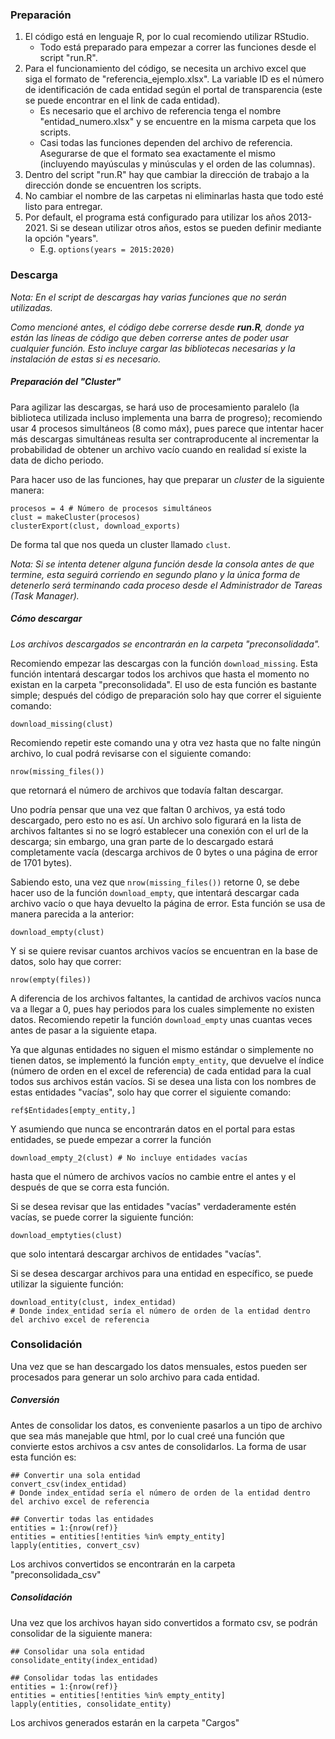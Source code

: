 
### Preparación
1. El código está en lenguaje R, por lo cual recomiendo utilizar RStudio.
    + Todo está preparado para empezar a correr las funciones desde el script "run.R".
2. Para el funcionamiento del código, se necesita un archivo excel que siga el formato de "referencia_ejemplo.xlsx". La variable ID es el número de identificación de cada entidad según el portal de transparencia (este se puede encontrar en el link de cada entidad).
    + Es necesario que el archivo de referencia tenga el nombre "entidad_numero.xlsx" y se encuentre en la misma carpeta que los scripts.
    + Casi todas las funciones dependen del archivo de referencia. Asegurarse de que el formato sea exactamente el mismo (incluyendo mayúsculas y minúsculas y el orden de las columnas).
3. Dentro del script "run.R" hay que cambiar la dirección de trabajo a la dirección donde se encuentren los scripts.
4. No cambiar el nombre de las carpetas ni eliminarlas hasta que todo esté listo para entregar.
5. Por default, el programa está configurado para utilizar los años 2013-2021. Si se desean utilizar otros años, estos se pueden definir mediante la opción "years".
    + E.g. `options(years = 2015:2020)`

### Descarga
*Nota: En el script de descargas hay varias funciones que no serán utilizadas.*

*Como mencioné antes, el código debe correrse desde __run.R__, donde ya están las líneas de código que deben correrse antes de poder usar cualquier función. Esto incluye cargar las bibliotecas necesarias y la instalación de estas si es necesario.*

##### Preparación del "Cluster"
Para agilizar las descargas, se hará uso de procesamiento paralelo (la biblioteca utilizada incluso implementa una barra de progreso); recomiendo usar 4 procesos simultáneos (8 como máx), pues parece que intentar hacer más descargas simultáneas resulta ser contraproducente al incrementar la probabilidad de obtener un archivo vacío cuando en realidad sí existe la data de dicho periodo.

Para hacer uso de las funciones, hay que preparar un *cluster* de la siguiente manera:
```
procesos = 4 # Número de procesos simultáneos
clust = makeCluster(procesos)
clusterExport(clust, download_exports)
```
De forma tal que nos queda un cluster llamado `clust`. 

*Nota: Si se intenta detener alguna función desde la consola antes de que termine, esta seguirá corriendo en segundo plano y la única forma de detenerlo será terminando cada proceso desde el Administrador de Tareas (Task Manager).*

##### Cómo descargar
*Los archivos descargados se encontrarán en la carpeta "preconsolidada".*

Recomiendo empezar las descargas con la función `download_missing`. Esta función intentará descargar todos los archivos que hasta el momento no existan en la carpeta "preconsolidada". El uso de esta función es bastante simple; después del código de preparación solo hay que correr el siguiente comando:
```
download_missing(clust)
```
Recomiendo repetir este comando una y otra vez hasta que no falte ningún archivo, lo cual podrá revisarse con el siguiente comando:
```
nrow(missing_files())
```
que retornará el número de archivos que todavía faltan descargar.

Uno podría pensar que una vez que faltan 0 archivos, ya está todo descargado, pero esto no es así. Un archivo solo figurará en la lista de archivos faltantes si no se logró establecer una conexión con el url de la descarga; sin embargo, una gran parte de lo descargado estará completamente vacía (descarga archivos de 0 bytes o una página de error de 1701 bytes).

Sabiendo esto, una vez que `nrow(missing_files())` retorne 0, se debe hacer uso de la función `download_empty`, que intentará descargar cada archivo vacío o que haya devuelto la página de error. Esta función se usa de manera parecida a la anterior:
```
download_empty(clust)
```
Y si se quiere revisar cuantos archivos vacíos se encuentran en la base de datos, solo hay que correr:
```
nrow(empty(files))
```
A diferencia de los archivos faltantes, la cantidad de archivos vacíos nunca va a llegar a 0, pues hay periodos para los cuales simplemente no existen datos. Recomiendo repetir la función `download_empty` unas cuantas veces antes de pasar a la siguiente etapa.

Ya que algunas entidades no siguen el mismo estándar o simplemente no tienen datos, se implementó la función `empty_entity`, que devuelve el índice (número de orden en el excel de referencia) de cada entidad para la cual todos sus archivos están vacíos. Si se desea una lista con los nombres de estas entidades "vacías", solo hay que correr el siguiente comando:
```
ref$Entidades[empty_entity,]
```
Y asumiendo que nunca se encontrarán datos en el portal para estas entidades, se puede empezar a correr la función
```
download_empty_2(clust) # No incluye entidades vacías
```
hasta que el número de archivos vacíos no cambie entre el antes y el después de que se corra esta función.

Si se desea revisar que las entidades "vacías" verdaderamente estén vacías, se puede correr la siguiente función:
```
download_emptyties(clust)
```
que solo intentará descargar archivos de entidades "vacías".

Si se desea descargar archivos para una entidad en específico, se puede utilizar la siguiente función:
```
download_entity(clust, index_entidad)
# Donde index_entidad sería el número de orden de la entidad dentro del archivo excel de referencia
```

### Consolidación
Una vez que se han descargado los datos mensuales, estos pueden ser procesados para generar un solo archivo para cada entidad.

##### Conversión
Antes de consolidar los datos, es conveniente pasarlos a un tipo de archivo que sea más manejable que html, por lo cual creé una función que convierte estos archivos a csv antes de consolidarlos. La forma de usar esta función es:
```
## Convertir una sola entidad
convert_csv(index_entidad) 
# Donde index_entidad sería el número de orden de la entidad dentro del archivo excel de referencia

## Convertir todas las entidades
entities = 1:{nrow(ref)}
entities = entities[!entities %in% empty_entity]
lapply(entities, convert_csv)
```
Los archivos convertidos se encontrarán en la carpeta "preconsolidada_csv"

##### Consolidación
Una vez que los archivos hayan sido convertidos a formato csv, se podrán consolidar de la siguiente manera:
```
## Consolidar una sola entidad
consolidate_entity(index_entidad)

## Consolidar todas las entidades
entities = 1:{nrow(ref)}
entities = entities[!entities %in% empty_entity]
lapply(entities, consolidate_entity)
```
Los archivos generados estarán en la carpeta "Cargos"
